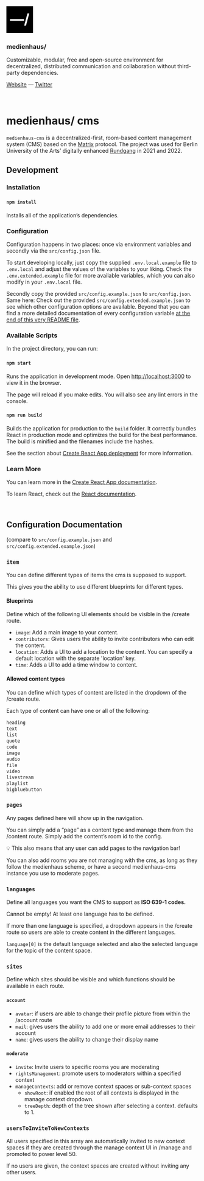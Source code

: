 <img src="./public/favicon.svg" width="70" />

### medienhaus/

Customizable, modular, free and open-source environment for decentralized, distributed communication and collaboration without third-party dependencies.

[Website](https://medienhaus.dev/) — [Twitter](https://twitter.com/medienhaus_)

<br>

# medienhaus/ cms

`medienhaus-cms` is a decentralized-first, room-based content management system (CMS) based on the [Matrix](https://matrix.org/) protocol.
The project was used for Berlin University of the Arts’ digitally enhanced [Rundgang](https://rundgang.udk-berlin.de/) in 2021 and 2022.

## Development

### Installation

#### `npm install`

Installs all of the application’s dependencies.

### Configuration

Configuration happens in two places: once via environment variables and secondly via the `src/config.json` file.

To start developing locally, just copy the supplied `.env.local.example` file to `.env.local` and adjust the values of the variables to your liking. Check the `.env.extended.example` file for more available variables, which you can also modify in your `.env.local` file.

Secondly copy the provided `src/config.example.json` to `src/config.json`. Same here: Check out the provided `src/config.extended.example.json` to see which other configuration options are available. Beyond that you can find a more detailed documentation of every configuration variable [at the end of this very README file](#configuration-documentation).

### Available Scripts

In the project directory, you can run:

#### `npm start`

Runs the application in development mode. Open [http://localhost:3000](http://localhost:3000) to view it in the browser.

The page will reload if you make edits. You will also see any lint errors in the console.

#### `npm run build`

Builds the application for production to the `build` folder. It correctly bundles React in production mode and optimizes the build for the best performance. The build is minified and the filenames include the hashes.

See the section about [Create React App deployment](https://facebook.github.io/create-react-app/docs/deployment) for more information.

### Learn More

You can learn more in the [Create React App documentation](https://facebook.github.io/create-react-app/docs/getting-started).

To learn React, check out the [React documentation](https://reactjs.org/).

<br>

## Configuration Documentation
(compare to `src/config.example.json` and `src/config.extended.example.json`)

### `item`

You can define different types of items the cms is supposed to support.

This gives you the ability to use different blueprints for different types.


#### Blueprints

Define which of the following UI elements should be visible in the /create route.

- `image`: Add a main image to your content.
- `contributors`: Gives users the ability to invite contributors who can edit the content.
- `location`: Adds a UI to add a location to the content. You can specify a default location with the separate 'location' key.
- `time`: Adds a UI to add a time window to content.

#### Allowed content types

You can define which types of content are listed in the dropdown of the /create route.

Each type of content can have one or all of the following:

```
heading
text
list
quote
code
image
audio
file
video
livestream
playlist
bigbluebutton
```

### `pages`

Any pages defined here will show up in the navigation.

You can simply add a “page” as a content type and manage them from the /content route. Simply add the content’s room id to the config.

<aside>
💡 This also means that any user can add pages to the navigation bar!
</aside>

You can also add rooms you are not managing with the cms, as long as they follow the medienhaus scheme, or have a second medienhaus-cms instance you use to moderate pages.


### `languages`

Define all languages you want the CMS to support as **ISO 639-1 codes.**

Cannot be empty! At least one language has to be defined.

If more than one language is specified, a dropdown appears in the /create route so users are able to create content in the different languages.

`language[0]` is the default language selected and also the selected language for the topic of the content space.


### `sites`

Define which sites should be visible and which functions should be available in each route.

#### `account`

- `avatar`: if users are able to change their profile picture from within the /account route
- `mail`: gives users the ability to add one or more email addresses to their account
- `name`: gives users the ability to change their display name

#### `moderate`

- `invite`: Invite users to specific rooms you are moderating
- `rightsManagement`: promote users to moderators within a specified context
- `manageContexts`: add or remove context spaces or sub-context spaces
  - `showRoot`: if enabled the root of all contexts is displayed in the manage context dropdown.
  - `treeDepth`: depth of the tree shown after selecting a context. defaults to 1.

### `usersToInviteToNewContexts`

All users specified in this array are automatically invited to new context spaces if they are created through the manage context UI in /manage and promoted to power level 50.

If no users are given, the context spaces are created without inviting any other users.

